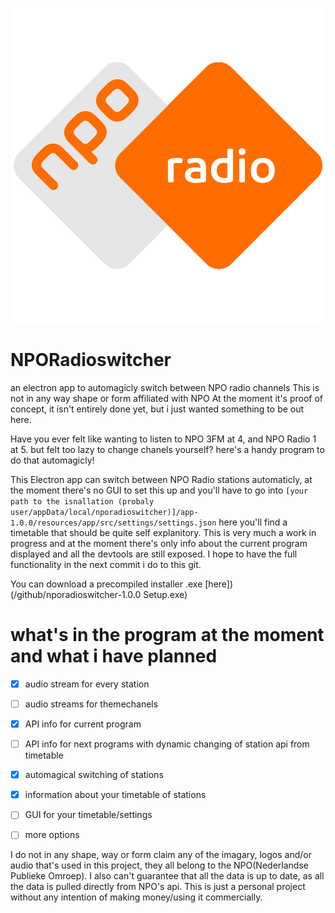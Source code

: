![Fancy gif](/build/NPO_Radio.gif)

# NPORadioswitcher
 an electron app to automagicly switch between NPO radio channels
 This is not in any way shape or form affiliated with NPO
 At the moment it's proof of concept, it isn't entirely done yet, but i just wanted something to be out here.

Have you ever felt like wanting to listen to NPO 3FM at 4, and NPO Radio 1 at 5. but felt too lazy to change chanels yourself? here's a handy program to do that automagicly!

 This Electron app can switch between NPO Radio stations automaticly, at the moment there's no GUI to set this up and you'll have to go into ```[your path to the isnallation (probaly user/appData/local/nporadioswitcher)]/app-1.0.0/resources/app/src/settings/settings.json``` here you'll find a timetable that should be quite self explanitory. This is very much a work in progress and at the moment there's only info about the current program displayed and all the devtools are still exposed. I hope to have the full functionality in the next commit i do to this git.

 You can download a precompiled installer .exe [here])(/github/nporadioswitcher-1.0.0 Setup.exe)

# what's in the program at the moment and what i have planned
 - [x] audio stream for every station
 - [ ] audio streams for themechanels
 - [x] API info for current program
 - [ ] API info for next programs with dynamic changing of station api from timetable
 - [x] automagical switching of stations
 - [x] information about your timetable of stations
 - [ ] GUI for your timetable/settings
 - [ ] more options


I do not in any shape, way or form claim any of the imagary, logos and/or audio that's used in this project, they all belong to the NPO(Nederlandse Publieke Omroep). I also can't guarantee that all the data is up to date, as all the data is pulled directly from NPO's api.
This is just a personal project without any intention of making money/using it commercially.